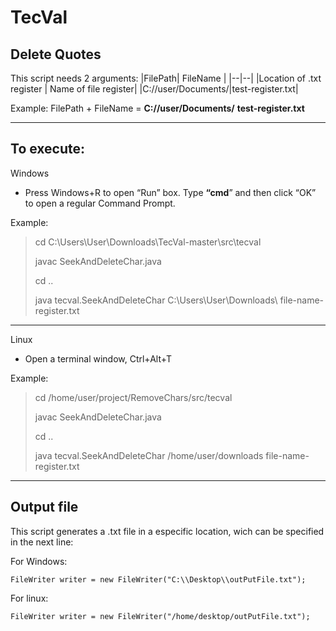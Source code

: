 # TecVal


## Delete Quotes

This script needs 2 arguments:
|FilePath| FileName |
|--|--|
|Location of .txt register  |  Name of file register|
|C://user/Documents/|test-register.txt|

Example:
FilePath + FileName = **C://user/Documents/** **test-register.txt**
_________

## To execute: 

Windows
- Press Windows+R to open “Run” box. Type **“cmd**” and then click “OK” to open a regular Command Prompt.

Example:

> cd C:\Users\User\Downloads\TecVal-master\src\tecval
> 
> javac SeekAndDeleteChar.java
> 
> cd ..
> 
> java tecval.SeekAndDeleteChar C:\Users\User\Downloads\ file-name-register.txt
---------
Linux
- Open a terminal window, Ctrl+Alt+T

Example:

> cd /home/user/project/RemoveChars/src/tecval
> 
> javac SeekAndDeleteChar.java
> 
> cd ..
> 
> java tecval.SeekAndDeleteChar /home/user/downloads file-name-register.txt
_________

## Output file

This script generates a .txt file in a especific location, wich can be specified in the next line: 

For Windows:

    FileWriter writer = new FileWriter("C:\\Desktop\\outPutFile.txt");

For linux:

    FileWriter writer = new FileWriter("/home/desktop/outPutFile.txt");

